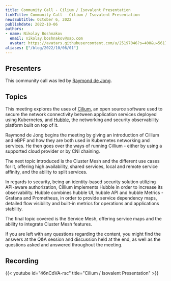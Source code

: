 ```yaml
---
title: Community Call - Cilium / Isovalent Presentation
linkTitle: Community Call - Cilium / Isovalent Presentation
newsSubtitle: October 6, 2022
publishdate: 2022-10-06
authors:
- name: Nikolay Boshnakov
  email: nikolay.boshnakov@sap.com
  avatar: https://avatars.githubusercontent.com/u/25197046?s=400&u=56175926393a77892662001f0dca5a439d1e771f&v=4
aliases: ["/blog/2022/10/06/01"]
---
```


## Presenters

This community call was led by [Raymond de Jong](https://github.com/raymonddejong).

## Topics

This meeting explores the uses of [Cilium](https://cilium.io/), an open source software used to secure the network connectivity between application services deployed using Kubernetes, and [Hubble](https://github.com/cilium/hubble/blob/master/README.md), the networking and security observability platform built on top of it.

Raymond de Jong begins the meeting by giving an introduction of Cillium and eBPF and how they are both used in Kubernetes networking and services. He then goes over the ways of running Cillium - either by using a supported cloud provider or by CNI chaining.

The next topic introduced is the Cluster Mesh and the different use cases for it, offering high availability, shared services, local and remote service affinity, and the ability to split services.

In regards to security, being an identity-based security solution utilizing API-aware authorization, Cillium implements Hubble in order to increase its observability. Hubble combines hubble UI, hubble API and hubble Metrics - Grafana and Prometheus, in order to provide service dependency maps, detailed flow visibility and built-in metrics for operations and applications stability.

The final topic covered is the Service Mesh, offering service maps and the ability to integrate Cluster Mesh features.

If you are left with any questions regarding the content, you might find the answers at the Q&A session and discussion held at the end, as well as the questions asked and answered throughout the meeting.

## Recording

{{< youtube id="46nCdVA-rsc" title="Cilium / Isovalent Presentation" >}}
